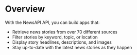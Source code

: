 # Overview

With the NewsAPI API, you can build apps that:

- Retrieve news stories from over 70 different sources
- Filter stories by keyword, topic, or location
- Display story headlines, descriptions, and images
- Stay up-to-date with the latest news stories as they happen
